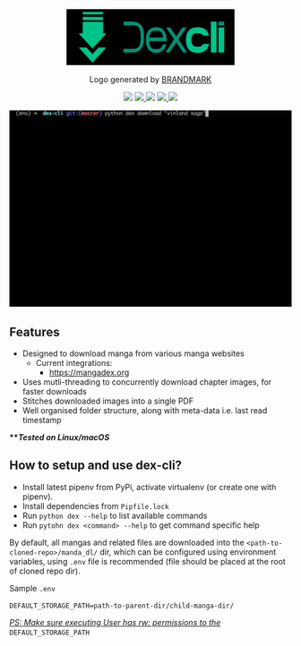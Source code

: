 <div align="center">
    <img src=".github/assets/logo.png" alt="logo.png" height="100px" width="300px"/>
    <p>Logo generated by <a href="https://brandmark.io">BRANDMARK</a></p>
    <p align="center">
        <a target="_blank">
            <img src="https://img.shields.io/github/license/dadwalakshay/dex-cli">
        </a>
        <a href="https://gitHub.com/dadwalakshay/dex-cli/graphs/commit-activity" target="_blank">
            <img src="https://img.shields.io/badge/Maintained%3F-yes-green.svg">
        </a>
        <a target="_blank">
            <img src="https://img.shields.io/github/actions/workflow/status/dadwalakshay/dex-cli/test.yml">
        </a>
        <a href="https://codecov.io/gh/dadwalakshay/dex-cli" target="_blank">
            <img src="https://codecov.io/gh/dadwalakshay/dex-cli/branch/master/graph/badge.svg?token=S3Y7G7CYMV">
        </a>
        <a href="https://www.python.org" target="_blank">
            <img src="https://img.shields.io/badge/python-3.10+-blue.svg">
        </a>
    </p>
    <img src=".github/assets/demo.gif"/>
</div>

## Features 
- Designed to download manga from various manga websites
	- Current integrations:
		- https://mangadex.org
- Uses mutli-threading to concurrently download chapter images, for faster downloads
- Stitches downloaded images into a single PDF
- Well organised folder structure, along with meta-data i.e. last read timestamp

<b>**<i>Tested on Linux/macOS</i></b>

## How to setup and use dex-cli?
- Install latest pipenv from PyPi, activate virtualenv (or create one with pipenv).
- Install dependencies from `Pipfile.lock`
- Run `python dex --help` to list available commands
- Run `pytohn dex <command> --help` to get command specific help

By default, all mangas and related files are downloaded into the `<path-to-cloned-repo>/manda_dl/` dir, which can be configured using environment variables, using `.env` file is recommended (file should be placed at the root of cloned repo dir).

Sample `.env`
```
DEFAULT_STORAGE_PATH=path-to-parent-dir/child-manga-dir/
```

<i><ins>PS: Make sure executing User has rw: permissions to the</ins></i> `DEFAULT_STORAGE_PATH`
